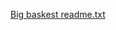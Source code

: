 [Big baskest readme.txt](https://github.com/Swathisri23/Bigbasket/files/9333863/Big.baskest.readme.txt)

